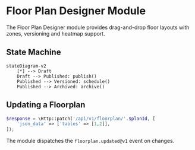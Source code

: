 # Floor Plan Designer Module

The Floor Plan Designer module provides drag-and-drop floor layouts with zones, versioning and heatmap support.

## State Machine

```mermaid
stateDiagram-v2
    [*] --> Draft
    Draft --> Published: publish()
    Published --> Versioned: schedule()
    Published --> Archived: archive()
```

## Updating a Floorplan

```php
$response = \Http::patch('/api/v1/floorplan/'.$planId, [
    'json_data' => ['tables' => [1,2]],
]);
```

The module dispatches the `floorplan.updated@v1` event on changes.
